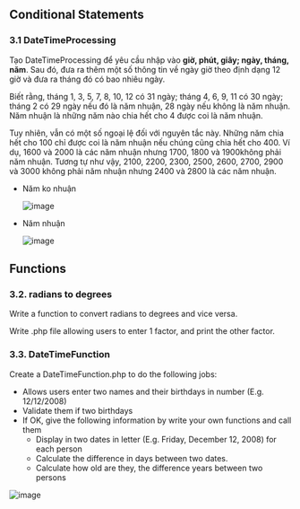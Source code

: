 ## Conditional Statements 
### 3.1 DateTimeProcessing
Tạo DateTimeProcessing để yêu cầu nhập vào **giờ, phút, giây; ngày, tháng, năm**.  Sau đó, đưa ra thêm một số thông tin về ngày giờ theo định dạng 12 giờ và đưa ra tháng đó có bao nhiêu ngày.

Biết rằng, tháng 1, 3, 5, 7, 8, 10, 12 có 31 ngày; tháng 4, 6, 9, 11 có 30 ngày; tháng 2 có 29 ngày nếu đó là năm nhuận, 28 ngày nếu không là năm nhuận. Năm nhuận là những năm nào chia hết cho 4 được coi là năm nhuận. 

Tuy nhiên, vẫn có một số ngoại lệ đối với nguyên tắc này. Những năm chia hết cho 100 chỉ được coi là năm nhuận nếu chúng cũng chia hết cho 400. Ví dụ, 1600 và 2000 là các năm nhuận nhưng 1700, 1800 và 1900không phải năm nhuận. Tương tự như vậy, 2100, 2200, 2300, 2500, 2600, 2700, 2900 và 3000 không phải năm nhuận nhưng 2400 và 2800 là các năm nhuận.

* Năm ko nhuận

  ![image](https://user-images.githubusercontent.com/61298021/164428481-c586d092-3640-4d6d-93cf-ae19ed5999c9.png)
* Năm nhuận

  ![image](https://user-images.githubusercontent.com/61298021/164428656-e128482e-6ef7-463b-8cc3-4e19acdbbc25.png)

## Functions
### 3.2. radians to degrees
Write a function to convert radians to degrees and vice versa.

Write .php file allowing users to enter 1 factor, and print the other factor.

### 3.3. DateTimeFunction
Create a DateTimeFunction.php to do the following jobs:
* Allows users enter two names and their birthdays in number (E.g. 12/12/2008)
* Validate them if two birthdays
* If OK, give the following information by write your own functions and call them
  * Display in two dates in letter (E.g. Friday, December 12, 2008) for each person
  * Calculate the difference in days between two dates.
  * Calculate how old are they, the difference years between two persons

![image](https://user-images.githubusercontent.com/61298021/164480390-33a02cc7-94f9-4193-a356-b46b8067bf84.png)